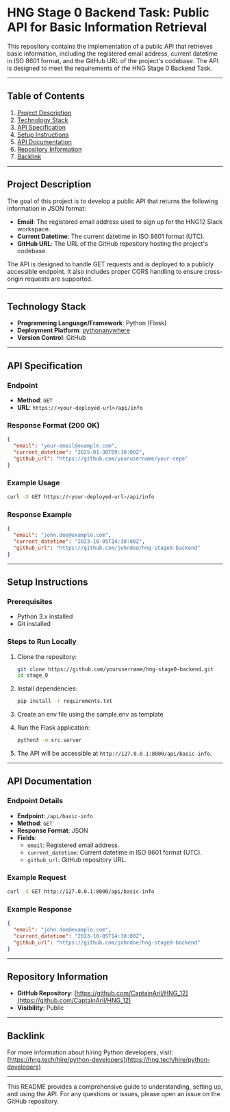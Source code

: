 # HNG Stage 0 Backend Task: Public API for Basic Information Retrieval

This repository contains the implementation of a public API that retrieves basic information, including the registered email address, current datetime in ISO 8601 format, and the GitHub URL of the project's codebase. The API is designed to meet the requirements of the HNG Stage 0 Backend Task.

---

## Table of Contents
1. [Project Description](#project-description)
2. [Technology Stack](#technology-stack)
3. [API Specification](#api-specification)
4. [Setup Instructions](#setup-instructions)
5. [API Documentation](#api-documentation)
6. [Repository Information](#repository-information)
7. [Backlink](#backlink)

---

## Project Description
The goal of this project is to develop a public API that returns the following information in JSON format:
- **Email**: The registered email address used to sign up for the HNG12 Slack workspace.
- **Current Datetime**: The current datetime in ISO 8601 format (UTC).
- **GitHub URL**: The URL of the GitHub repository hosting the project's codebase.

The API is designed to handle GET requests and is deployed to a publicly accessible endpoint. It also includes proper CORS handling to ensure cross-origin requests are supported.

---

## Technology Stack
- **Programming Language/Framework**: Python (Flask)
- **Deployment Platform**: [pythonanywhere](https://pythonanywhere.com/)
- **Version Control**: GitHub

---

## API Specification
### Endpoint
- **Method**: `GET`
- **URL**: `https://<your-deployed-url>/api/info`

### Response Format (200 OK)
```json
{
  "email": "your-email@example.com",
  "current_datetime": "2025-01-30T09:30:00Z",
  "github_url": "https://github.com/yourusername/your-repo"
}
```

### Example Usage
```bash
curl -X GET https://<your-deployed-url>/api/info
```

### Response Example
```json
{
  "email": "john.doe@example.com",
  "current_datetime": "2023-10-05T14:30:00Z",
  "github_url": "https://github.com/johndoe/hng-stage0-backend"
}
```

---

## Setup Instructions
### Prerequisites
- Python 3.x installed
- Git installed

### Steps to Run Locally
1. Clone the repository:
   ```bash
   git clone https://github.com/yourusername/hng-stage0-backend.git
   cd stage_0
   ```
2. Install dependencies:
   ```bash
   pip install -r requirements.txt
   ```
3. Create an env file using the sample.env as template

4. Run the Flask application:
   ```bash
   python3 -m src.server
   ```
5. The API will be accessible at `http://127.0.0.1:8000/api/basic-info`.

---

## API Documentation
### Endpoint Details
- **Endpoint**: `/api/basic-info`
- **Method**: `GET`
- **Response Format**: JSON
- **Fields**:
  - `email`: Registered email address.
  - `current_datetime`: Current datetime in ISO 8601 format (UTC).
  - `github_url`: GitHub repository URL.

### Example Request
```bash
curl -X GET http://127.0.0.1:8000/api/basic-info
```

### Example Response
```json
{
  "email": "john.doe@example.com",
  "current_datetime": "2023-10-05T14:30:00Z",
  "github_url": "https://github.com/johndoe/hng-stage0-backend"
}
```

---

## Repository Information
- **GitHub Repository**: [https://github.com/CaptainAril/HNG_12](https://github.com/CaptainAril/HNG_12)
- **Visibility**: Public

---

## Backlink
For more information about hiring Python developers, visit:  
[https://hng.tech/hire/python-developers](https://hng.tech/hire/python-developers)

---

This README provides a comprehensive guide to understanding, setting up, and using the API. For any questions or issues, please open an issue on the GitHub repository.